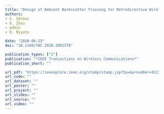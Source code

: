 ```yaml
---
title: "Design of Ambient Backscatter Training for Retrodirective Wireless Power Transfer"
authors:
- S. Idrees
- X. Zhou
- admin
- D. Niyato

date: "2020-06-23"
doi: "10.1109/TWC.2020.3002578"

publication_types: ["2"]
publication: "*IEEE Transactions on Wireless Communications*"
publication_short: ""

url_pdf: "https://ieeexplore.ieee.org/stamp/stamp.jsp?tp=&arnumber=9123688"
url_code: ""
url_dataset: ""
url_poster: ""
url_project: ""
url_slides: ""
url_source: ""
url_video: ""
---
```

